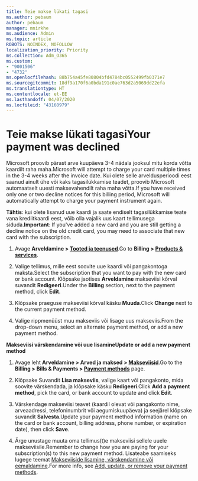 ```yaml
---
title: Teie makse lükati tagasi
ms.author: pebaum
author: pebaum
manager: mnirkhe
ms.audience: Admin
ms.topic: article
ROBOTS: NOINDEX, NOFOLLOW
localization_priority: Priority
ms.collection: Adm_O365
ms.custom:
- "9001506"
- "4732"
ms.openlocfilehash: 88b754a45fe80804bfd4784bc0552499fb0371e7
ms.sourcegitcommit: 18df9a170f6a0bda191c0ae763d2a5069dd22efa
ms.translationtype: HT
ms.contentlocale: et-EE
ms.lasthandoff: 04/07/2020
ms.locfileid: "43160979"
---
```

# <a name="your-payment-was-declined"></a><span data-ttu-id="853b1-102">Teie makse lükati tagasi</span><span class="sxs-lookup"><span data-stu-id="853b1-102">Your payment was declined</span></span>

<span data-ttu-id="853b1-103">Microsoft proovib pärast arve kuupäeva 3-4 nädala jooksul mitu korda võtta kaardilt raha maha.</span><span class="sxs-lookup"><span data-stu-id="853b1-103">Microsoft will attempt to charge your card multiple times in the 3-4 weeks after the invoice date.</span></span>  <span data-ttu-id="853b1-104">Kui olete selle arveldusperioodi eest saanud ainult ühe või kaks tagasilükkamise teadet, proovib Microsoft automaatselt uuesti maksevahendilt raha maha võtta.</span><span class="sxs-lookup"><span data-stu-id="853b1-104">If you have received only one or two decline notices for this billing period, Microsoft will automatically attempt to charge your payment instrument again.</span></span>  

<span data-ttu-id="853b1-105">**Tähtis**: kui olete lisanud uue kaardi ja saate endiselt tagasilükkamise teate vana krediitkaardi eest, võib olla vajalik uus kaart tellimusega siduda.</span><span class="sxs-lookup"><span data-stu-id="853b1-105">**Important**: If you've added a new card and you are still getting a decline notice on the old credit card, you may need to associate that new card with the subscription.</span></span>

1. <span data-ttu-id="853b1-106">Avage **Arveldamine > [Tooted ja teenused](https://go.microsoft.com/fwlink/p/?linkid=842054)**.</span><span class="sxs-lookup"><span data-stu-id="853b1-106">Go to **Billing > [Products & services](https://go.microsoft.com/fwlink/p/?linkid=842054)**.</span></span>

2. <span data-ttu-id="853b1-107">Valige tellimus, mille eest soovite uue kaardi või pangakontoga maksta.</span><span class="sxs-lookup"><span data-stu-id="853b1-107">Select the subscription that you want to pay with the new card or bank account.</span></span> <span data-ttu-id="853b1-108">Klõpsake jaotises **Arveldamine** makseviisi kõrval suvandit **Redigeeri**.</span><span class="sxs-lookup"><span data-stu-id="853b1-108">Under the **Billing** section, next to the payment method, click **Edit**.</span></span>

3. <span data-ttu-id="853b1-109">Klõpsake praeguse makseviisi kõrval käsku **Muuda**.</span><span class="sxs-lookup"><span data-stu-id="853b1-109">Click **Change** next to the current payment method.</span></span>

4. <span data-ttu-id="853b1-110">Valige rippmenüüst muu makseviis või lisage uus makseviis.</span><span class="sxs-lookup"><span data-stu-id="853b1-110">From the drop-down menu, select an alternate payment method, or add a new payment method.</span></span>

<span data-ttu-id="853b1-111">**Makseviisi värskendamine või uue lisamine**</span><span class="sxs-lookup"><span data-stu-id="853b1-111">**Update or add a new payment method**</span></span>

1. <span data-ttu-id="853b1-112">Avage leht **Arveldamine > Arved ja maksed > [Makseviisid](https://go.microsoft.com/fwlink/p/?linkid=2018806)**.</span><span class="sxs-lookup"><span data-stu-id="853b1-112">Go to the **Billing > Bills & Payments > [Payment methods](https://go.microsoft.com/fwlink/p/?linkid=2018806)** page.</span></span>

2. <span data-ttu-id="853b1-113">Klõpsake Suvandit **Lisa makseviis**, valige kaart või pangakonto, mida soovite värskendada, ja klõpsake käsku **Redigeeri**.</span><span class="sxs-lookup"><span data-stu-id="853b1-113">Click **Add a payment method**, pick the card, or bank account to update and click **Edit**.</span></span>

3. <span data-ttu-id="853b1-114">Värskendage makseviisi teavet (kaardil olevat või pangakonto nime, arveaadressi, telefoninumbrit või aegumiskuupäeva) ja seejärel klõpsake suvandit **Salvesta**.</span><span class="sxs-lookup"><span data-stu-id="853b1-114">Update your payment method information (name on the card or bank account, billing address, phone number, or expiration date), then click **Save**.</span></span>

4. <span data-ttu-id="853b1-115">Ärge unustage muuta oma tellimus(t)e makseviisi sellele uuele makseviisile.</span><span class="sxs-lookup"><span data-stu-id="853b1-115">Remember to change how you are paying for your subscription(s) to this new payment method.</span></span> <span data-ttu-id="853b1-116">Lisateabe saamiseks lugege teemat [ Makseviiside lisamine, värskendamine või eemaldamine](https://go.microsoft.com/fwlink/?linkid=2118133).</span><span class="sxs-lookup"><span data-stu-id="853b1-116">For more info, see [Add, update, or remove your payment methods](https://go.microsoft.com/fwlink/?linkid=2118133).</span></span> 

